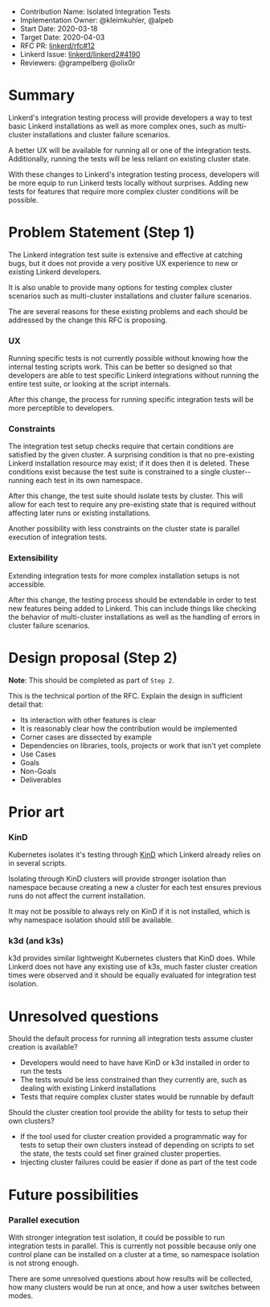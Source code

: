 - Contribution Name: Isolated Integration Tests
- Implementation Owner: @kleimkuhler, @alpeb
- Start Date: 2020-03-18
- Target Date: 2020-04-03
- RFC PR: [linkerd/rfc#12](https://github.com/linkerd/rfc/pull/12)
- Linkerd Issue:
  [linkerd/linkerd2#4190](https://github.com/linkerd/linkerd2/issues/4190)
- Reviewers: @grampelberg @olix0r

# Summary

[summary]: #summary

Linkerd's integration testing process will provide developers a way to test
basic Linkerd installations as well as more complex ones, such as
multi-cluster installations and cluster failure scenarios.

A better UX will be available for running all or one of the integration tests.
Additionally, running the tests will be less reliant on existing cluster
state.

With these changes to Linkerd's integration testing process, developers will
be more equip to run Linkerd tests locally without surprises. Adding new tests
for features that require more complex cluster conditions will be possible.

# Problem Statement (Step 1)

[problem-statement]: #problem-statement

The Linkerd integration test suite is extensive and effective at catching
bugs, but it does not provide a very positive UX experience to new or existing
Linkerd developers.

It is also unable to provide many options for testing complex cluster
scenarios such as multi-cluster installations and cluster failure scenarios.

The are several reasons for these existing problems and each should be
addressed by the change this RFC is proposing.

### UX

Running specific tests is not currently possible without knowing how the
internal testing scripts work. This can be better so designed so that
developers are able to test specific Linkerd integrations without running the
entire test suite, or looking at the script internals.

After this change, the process for running specific integration tests will be
more perceptible to developers.

### Constraints

The integration test setup checks require that certain conditions are
satisfied by the given cluster. A surprising condition is that no pre-existing
Linkerd installation resource may exist; if it does then it is deleted. These
conditions exist because the test suite is constrained to a single
cluster--running each test in its own namespace.

After this change, the test suite should isolate tests by cluster. This will
allow for each test to require any pre-existing state that is required without
affecting later runs or existing installations.

Another possibility with less constraints on the cluster state is parallel
execution of integration tests.

### Extensibility

Extending integration tests for more complex installation setups is not
accessible.

After this change, the testing process should be extendable in order to test
new features being added to Linkerd. This can include things like checking the
behavior of multi-cluster installations as well as the handling of errors in
cluster failure scenarios.

# Design proposal (Step 2)

[design-proposal]: #design-proposal

**Note**: This should be completed as part of `Step 2`.

This is the technical portion of the RFC. Explain the design in sufficient
detail that:

- Its interaction with other features is clear
- It is reasonably clear how the contribution would be implemented
- Corner cases are dissected by example
- Dependencies on libraries, tools, projects or work that isn't yet complete
- Use Cases
- Goals
- Non-Goals
- Deliverables

# Prior art

[prior-art]: #prior-art

### KinD

Kubernetes isolates it's testing through
[KinD](https://github.com/kubernetes-sigs/kind) which Linkerd already relies
on in several scripts.

Isolating through KinD clusters will provide stronger isolation than namespace
because creating a new a cluster for each test ensures previous runs do not
affect the current installation.

It may not be possible to always rely on KinD if it is not installed, which is
why namespace isolation should still be available.

### k3d (and k3s)

k3d provides similar lightweight Kubernetes clusters that KinD does. While
Linkerd does not have any existing use of k3s, much faster cluster creation
times were observed and it should be equally evaluated for integration test
isolation.

# Unresolved questions

[unresolved-questions]: #unresolved-questions

Should the default process for running all integration tests assume cluster
creation is available?

- Developers would need to have have KinD or k3d installed in order to run the
  tests
- The tests would be less constrained than they currently are, such as dealing
  with existing Linkerd installations
- Tests that require complex cluster states would be runnable by default


Should the cluster creation tool provide the ability for tests to setup their
own clusters?

- If the tool used for cluster creation provided a programmatic way for tests
  to setup their own clusters instead of depending on scripts to set the
  state, the tests could set finer grained cluster properties.
- Injecting cluster failures could be easier if done as part of the test code

# Future possibilities

[future-possibilities]: #future-possibilities

### Parallel execution

With stronger integration test isolation, it could be possible to run
integration tests in parallel. This is currently not possible because only one
control plane can be installed on a cluster at a time, so namespace isolation
is not strong enough.

There are some unresolved questions about how results will be collected, how
many clusters would be run at once, and how a user switches between modes.
